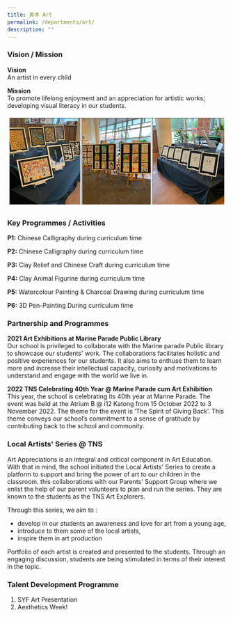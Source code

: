 ```yaml
---
title: 美术 Art
permalink: /departments/art/
description: ""
---
```

### Vision / Mission

**Vision** <br>
An artist in every child

**Mission** <br>
To promote lifelong enjoyment and an appreciation for artistic works; developing visual literacy in our students.

![](/images/Banner_Art_2021.jpg)

### Key Programmes / Activities

**P1:** Chinese Calligraphy during curriculum time 

**P2:** Chinese Calligraphy during curriculum time

**P3:** Clay Relief and Chinese Craft during curriculum time

**P4:** Clay Animal Figurine during curriculum time

**P5:** Watercolour Painting & Charcoal Drawing during curriculum time

**P6:** 3D Pen-Painting During curriculum time

### Partnership and Programmes 

**2021 Art Exhibitions at Marine Parade Public Library** <br>
Our school is privileged to collaborate with the Marine parade Public library to showcase our students' work. The collaborations facilitates holistic and positive experiences for our students. It also aims to enthuse them to learn more and increase their intellectual capacity, curiosity and motivations to understand and engage with the world we live in.   

**2022 TNS Celebrating 40th Year @ Marine Parade cum Art Exhibition**  
This year, the school is celebrating its 40th year at Marine Parade. The event was held at the Atrium B @ i12 Katong from 15 October 2022 to 3 November 2022. The theme for the event is ‘The Spirit of Giving Back’. This theme conveys our school’s commitment to a sense of gratitude by contributing back to the school and community.

### Local Artists' Series @ TNS

Art Appreciations is an integral and critical component in Art Education. With that in mind, the school initiated the Local Artists' Series to create a platform to support and bring the power of art to our children in the classroom. this collaborations with our Parents' Support Group where we enlist the help of our parent volunteers to plan and run the series. They are known to the students as the TNS Art Explorers.

Through this series, we aim to :   
* develop in our students an awareness and love for art from a young age,
* introduce to them some of the local artists,
* inspire them in art production
 
Portfolio of each artist is created and presented to the students. Through an engaging discussion, students are being stimulated in terms of their interest in the topic.

### Talent Development Programme

1.  SYF Art Presentation
2.  Aesthetics Week!